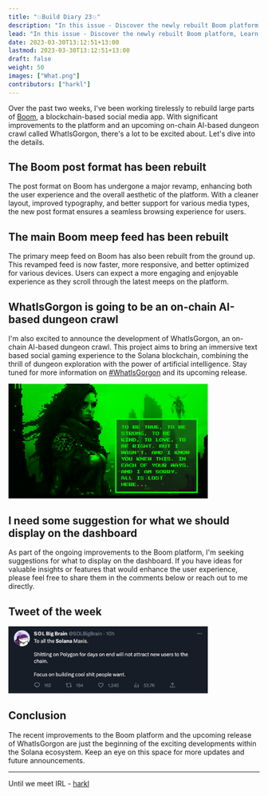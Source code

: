 ```yaml
---
title: "💥Build Diary 23💥"
description: "In this issue - Discover the newly rebuilt Boom platform, Learn about the upcoming on-chain AI-based dungeon crawl, Input on the Dashboard"
lead: "In this issue - Discover the newly rebuilt Boom platform, Learn about the upcoming on-chain AI-based dungeon crawl, Input on the Dashboard"
date: 2023-03-30T13:12:51+13:00
lastmod: 2023-03-30T13:12:51+13:00
draft: false
weight: 50
images: ["What.png"]
contributors: ["harkl"]
---
```


Over the past two weeks, I've been working tirelessly to rebuild large parts of [Boom](https://app.boom.army), a blockchain-based social media app. With significant improvements to the platform and an upcoming on-chain AI-based dungeon crawl called WhatIsGorgon, there's a lot to be excited about. Let's dive into the details.

## The Boom post format has been rebuilt

The post format on Boom has undergone a major revamp, enhancing both the user experience and the overall aesthetic of the platform. With a cleaner layout, improved typography, and better support for various media types, the new post format ensures a seamless browsing experience for users.

## The main Boom meep feed has been rebuilt

The primary meep feed on Boom has also been rebuilt from the ground up. This revamped feed is now faster, more responsive, and better optimized for various devices. Users can expect a more engaging and enjoyable experience as they scroll through the latest meeps on the platform.

## WhatIsGorgon is going to be an on-chain AI-based dungeon crawl

I'm also excited to announce the development of WhatIsGorgon, an on-chain AI-based dungeon crawl. This project aims to bring an immersive text based social gaming experience to the Solana blockchain, combining the thrill of dungeon exploration with the power of artificial intelligence. Stay tuned for more information on [#WhatIsGorgon](https://twitter.com/search?q=%23WhatIsGorgon&src=typed_query&f=top) and its upcoming release.

<img src="betrue.png" alt="Be true" width="400"/>

## I need some suggestion for what we should display on the dashboard

As part of the ongoing improvements to the Boom platform, I'm seeking suggestions for what to display on the dashboard. If you have ideas for valuable insights or features that would enhance the user experience, please feel free to share them in the comments below or reach out to me directly.

## Tweet of the week

<img src="tweet-day.png" alt="Big brain" width="400"/>

## Conclusion

The recent improvements to the Boom platform and the upcoming release of WhatIsGorgon are just the beginning of the exciting developments within the Solana ecosystem. Keep an eye on this space for more updates and future announcements.

<hr>

Until we meet IRL - [harkl](https://app.boom.army/harkl)
